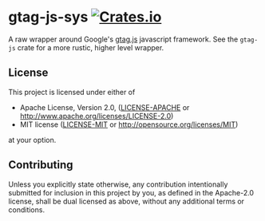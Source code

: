 # gtag-js-sys [![Crates.io](https://img.shields.io/crates/v/gtag-js-sys.svg)](https://crates.io/crates/gtag-js-sys)

A raw wrapper around Google's [gtag.js] javascript framework. See the `gtag-js`
crate for a more rustic, higher level wrapper.

## License

This project is licensed under either of

 * Apache License, Version 2.0, ([LICENSE-APACHE](LICENSE-APACHE) or
   http://www.apache.org/licenses/LICENSE-2.0)
 * MIT license ([LICENSE-MIT](LICENSE-MIT) or
   http://opensource.org/licenses/MIT)

at your option.

## Contributing

Unless you explicitly state otherwise, any contribution intentionally submitted
for inclusion in this project by you, as defined in the Apache-2.0 license,
shall be dual licensed as above, without any additional terms or conditions.

[gtag.js]: https://developers.google.com/gtagjs
